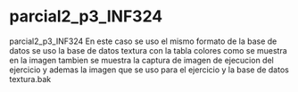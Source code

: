 # parcial2_p3_INF324
parcial2_p3_INF324
En este caso se uso el mismo formato de la base de datos se uso la base de datos textura con la tabla colores como se muestra en la imagen tambien se muestra la captura de imagen de ejecucion del ejercicio
y ademas la imagen que se uso para el ejercicio y la base de datos textura.bak
